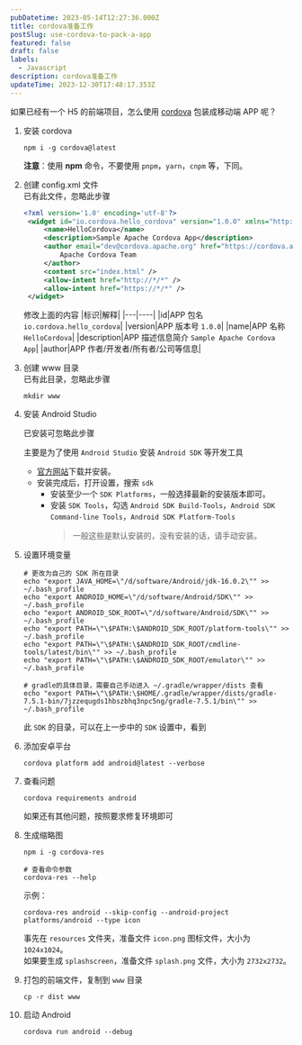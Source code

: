 ```yaml
---
pubDatetime: 2023-05-14T12:27:36.000Z
title: cordova准备工作
postSlug: use-cordova-to-pack-a-app
featured: false
draft: false
labels:
  - Javascript
description: cordova准备工作
updateTime: 2023-12-30T17:48:17.353Z
---
```


如果已经有一个 H5 的前端项目，怎么使用 [cordova](https://cordova.apache.org/) 包装成移动端 APP 呢？

1. 安装 cordova

   ```shell
   npm i -g cordova@latest
   ```

   **注意**：使用 **npm** 命令，不要使用 `pnpm`，`yarn`，`cnpm` 等，下同。

1. 创建 config.xml 文件  
   已有此文件，忽略此步骤

   ```xml
   <?xml version='1.0' encoding='utf-8'?>
    <widget id="io.cordova.hello_cordova" version="1.0.0" xmlns="http://www.w3.org/ns/widgets" xmlns:cdv="http://cordova.apache.org/ns/1.0">
        <name>HelloCordova</name>
        <description>Sample Apache Cordova App</description>
        <author email="dev@cordova.apache.org" href="https://cordova.apache.org">
            Apache Cordova Team
        </author>
        <content src="index.html" />
        <allow-intent href="http://*/*" />
        <allow-intent href="https://*/*" />
    </widget>
   ```

   修改上面的内容
   |标识|解释|
   |---|----|
   |id|APP 包名 `io.cordova.hello_cordova`|
   |version|APP 版本号 `1.0.0`|
   |name|APP 名称 `HelloCordova`|
   |description|APP 描述信息简介 `Sample Apache Cordova App`|
   |author|APP 作者/开发者/所有者/公司等信息|

1. 创建 www 目录  
   已有此目录，忽略此步骤

   ```shell
   mkdir www
   ```

1. 安装 Android Studio

   已安装可忽略此步骤

   主要是为了使用 `Android Studio` 安装 `Android SDK` 等开发工具

   - [官方网站](https://developer.android.google.cn/studio/)下载并安装。
   - 安装完成后，打开设置，搜索 `sdk`
     - 安装至少一个 `SDK Platforms`，一般选择最新的安装版本即可。
     - 安装 `SDK Tools`，勾选 `Android SDK Build-Tools`，`Android SDK Command-line Tools`，`Android SDK Platform-Tools`
       > 一般这些是默认安装的，没有安装的话，请手动安装。

1. 设置环境变量

   ```shell
   # 更改为自己的 SDK 所在目录
   echo "export JAVA_HOME=\"/d/software/Android/jdk-16.0.2\"" >> ~/.bash_profile
   echo "export ANDROID_HOME=\"/d/software/Android/SDK\"" >> ~/.bash_profile
   echo "export ANDROID_SDK_ROOT=\"/d/software/Android/SDK\"" >> ~/.bash_profile
   echo "export PATH=\"\$PATH:\$ANDROID_SDK_ROOT/platform-tools\"" >> ~/.bash_profile
   echo "export PATH=\"\$PATH:\$ANDROID_SDK_ROOT/cmdline-tools/latest/bin\"" >> ~/.bash_profile
   echo "export PATH=\"\$PATH:\$ANDROID_SDK_ROOT/emulator\"" >> ~/.bash_profile

   # gradle的具体目录，需要自己手动进入 ~/.gradle/wrapper/dists 查看
   echo "export PATH=\"\$PATH:\$HOME/.gradle/wrapper/dists/gradle-7.5.1-bin/7jzzequgds1hbszbhq3npc5ng/gradle-7.5.1/bin\"" >> ~/.bash_profile
   ```

   此 `SDK` 的目录，可以在上一步中的 `SDK` 设置中，看到

1. 添加安卓平台

   ```shell
   cordova platform add android@latest --verbose
   ```

1. 查看问题

   ```shell
   cordova requirements android
   ```

   如果还有其他问题，按照要求修复环境即可

1. 生成缩略图

   ```shell
   npm i -g cordova-res

   # 查看命令参数
   cordova-res --help
   ```

   示例：

   ```shell
   cordova-res android --skip-config --android-project platforms/android --type icon
   ```

   事先在 `resources` 文件夹，准备文件 `icon.png` 图标文件，大小为 `1024x1024`。  
   如果要生成 `splashscreen`，准备文件 `splash.png` 文件，大小为 `2732x2732`。

1. 打包的前端文件，复制到 `www` 目录

   ```shell
   cp -r dist www
   ```

1. 启动 Android

   ```shell
   cordova run android --debug
   ```
